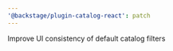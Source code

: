 ```yaml
---
'@backstage/plugin-catalog-react': patch
---
```


Improve UI consistency of default catalog filters
